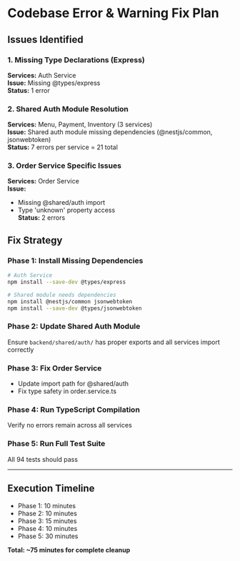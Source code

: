 # Codebase Error & Warning Fix Plan

## Issues Identified

### 1. Missing Type Declarations (Express)
**Services:** Auth Service  
**Issue:** Missing @types/express  
**Status:** 1 error

### 2. Shared Auth Module Resolution
**Services:** Menu, Payment, Inventory (3 services)  
**Issue:** Shared auth module missing dependencies (@nestjs/common, jsonwebtoken)  
**Status:** 7 errors per service = 21 total

### 3. Order Service Specific Issues
**Services:** Order Service  
**Issue:** 
- Missing @shared/auth import
- Type 'unknown' property access  
**Status:** 2 errors

## Fix Strategy

### Phase 1: Install Missing Dependencies
```bash
# Auth Service
npm install --save-dev @types/express

# Shared module needs dependencies
npm install @nestjs/common jsonwebtoken
npm install --save-dev @types/jsonwebtoken
```

### Phase 2: Update Shared Auth Module
Ensure `backend/shared/auth/` has proper exports and all services import correctly

### Phase 3: Fix Order Service
- Update import path for @shared/auth
- Fix type safety in order.service.ts

### Phase 4: Run TypeScript Compilation
Verify no errors remain across all services

### Phase 5: Run Full Test Suite
All 94 tests should pass

---

## Execution Timeline

- Phase 1: 10 minutes
- Phase 2: 10 minutes
- Phase 3: 15 minutes
- Phase 4: 10 minutes
- Phase 5: 30 minutes

**Total: ~75 minutes for complete cleanup**
